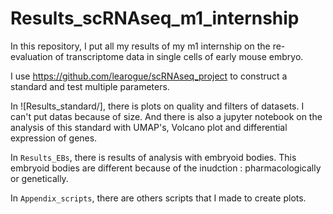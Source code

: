# Results_scRNAseq_m1_internship

In this repository, I put all my results of my m1 internship on the re-evaluation of transcriptome data in single cells of early mouse embryo.

I use https://github.com/learogue/scRNAseq_project to construct a standard and test multiple parameters.

In ![Results_standard/], there is plots on quality and filters of datasets. I can't put datas because of size. And there is also a jupyter notebook on the analysis of this standard with UMAP's, Volcano plot and differential expression of genes.

In `Results_EBs`, there is results of analysis with embryoid bodies. This embryoid bodies are different because of the inudction : pharmacologically or genetically.

In `Appendix_scripts`, there are others scripts that I made to create plots.
